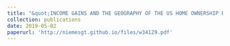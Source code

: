 ```yaml
---
title: "&quot;INCOME GAINS AND THE GEOGRAPHY OF THE US HOME OWNERSHIP BOOM, 1940 TO 1960&quot; (with William J. Collins) Forthcoming. in <i>Historical Labor Markets and Inequality<\i>, eds. Bailey, Boustan, and Collins." 
collection: publications 
date: 2019-05-02
paperurl: 'http://niemesgt.github.io/files/w34129.pdf'
---
```


